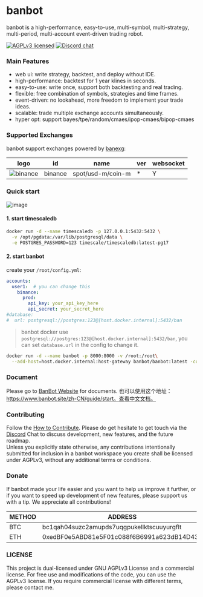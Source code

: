 
banbot
=======

banbot is a high-performance, easy-to-use, multi-symbol, multi-strategy, multi-period, multi-account event-driven trading robot.

[![AGPLv3 licensed][agpl-badge]][agpl-url]
[![Discord chat][discord-badge]][discord-url]

[agpl-badge]: https://img.shields.io/badge/license-AGPL--v3-green.svg
[agpl-url]: https://github.com/banbox/banbot/blob/develop/LICENSE
[discord-badge]: https://img.shields.io/discord/1289838115325743155.svg?logo=discord&style=flat-square
[discord-url]: https://discord.com/invite/XXjA8ctqga

### Main Features
* web ui: write strategy, backtest, and deploy without IDE.
* high-performance: backtest for 1 year klines in seconds.
* easy-to-use: write once, support both backtesting and real trading.
* flexible: free combination of symbols, strategies and time frames.
* event-driven: no lookahead, more freedom to implement your trade ideas.
* scalable: trade multiple exchange accounts simultaneously.
* hyper opt: support bayes/tpe/random/cmaes/ipop-cmaes/bipop-cmaes

### Supported Exchanges
banbot support exchanges powered by [banexg](https://github/banbox/banexg):

| logo                                                                                                            | id      | name              | ver | websocket | 
|-----------------------------------------------------------------------------------------------------------------|---------|-------------------|-----|-----------|
| ![binance](https://user-images.githubusercontent.com/1294454/29604020-d5483cdc-87ee-11e7-94c7-d1a8d9169293.jpg) | binance | spot/usd-m/coin-m | *   | Y         |

### Quick start
![image](https://www.banbot.site/uidev.gif)
#### 1. start timescaledb
```bash
docker run -d --name timescaledb -p 127.0.0.1:5432:5432 \
  -v /opt/pgdata:/var/lib/postgresql/data \
  -e POSTGRES_PASSWORD=123 timescale/timescaledb:latest-pg17
```

#### 2. start banbot 
create your `/root/config.yml`:
```yaml
accounts:
  user1:  # you can change this
    binance:
      prod:
        api_key: your_api_key_here
        api_secret: your_secret_here
#database:
#  url: postgresql://postgres:123@[host.docker.internal]:5432/ban
```
> banbot docker use `postgresql://postgres:123@[host.docker.internal]:5432/ban`, you can set `database.url` in the config to change it.
```bash
docker run -d --name banbot -p 8000:8000 -v /root:/root\
  --add-host=host.docker.internal:host-gateway banbot/banbot:latest -config /root/config.yml
```

### Document
Please go to [BanBot Website](https://www.banbot.site/) for documents.
也可以使用这个地址：https://www.banbot.site/zh-CN/guide/start。查看中文文档。

### Contributing
Follow the [How to Contribute](/doc/contribute.md). Please do get hesitate to get touch via the [Discord](https://discord.com/invite/XXjA8ctqga) Chat to discuss development, new features, and the future roadmap.  
Unless you explicitly state otherwise, any contributions intentionally submitted for inclusion in a banbot workspace you create shall be licensed under AGPLv3, without any additional terms or conditions.

### Donate
If banbot made your life easier and you want to help us improve it further, or if you want to speed up development of new features, please support us with a tip. We appreciate all contributions!  

| METHOD | ADDRESS                                    |
|--------|--------------------------------------------|
| BTC    | bc1qah04suzc2amupds7uqgpukellktscuuyurgflt |
| ETH    | 0xedBF0e5ABD81e5F01c088f6B6991a623dB14D43b |

### LICENSE
This project is dual-licensed under GNU AGPLv3 License and a commercial license. For free use and modifications of the code, you can use the AGPLv3 license. If you require commercial license with different terms, please contact me.
